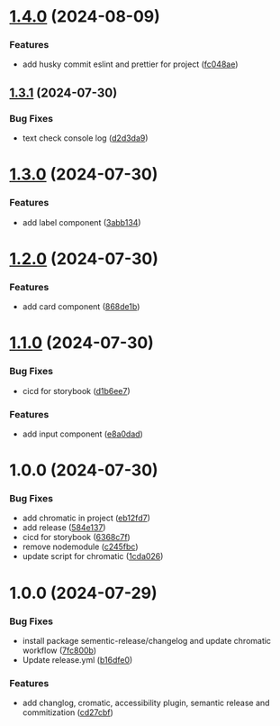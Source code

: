 # [1.4.0](https://github.com/svipulc/test-version/compare/v1.3.1...v1.4.0) (2024-08-09)

### Features

- add husky commit eslint and prettier for project ([fc048ae](https://github.com/svipulc/test-version/commit/fc048ae2facbf8da30e4885e1f5e884c0e4a82fd))

## [1.3.1](https://github.com/svipulc/test-version/compare/v1.3.0...v1.3.1) (2024-07-30)

### Bug Fixes

- text check console log ([d2d3da9](https://github.com/svipulc/test-version/commit/d2d3da9b761565e232be6a2ee8274f758abec655))

# [1.3.0](https://github.com/svipulc/test-version/compare/v1.2.0...v1.3.0) (2024-07-30)

### Features

- add label component ([3abb134](https://github.com/svipulc/test-version/commit/3abb134e4ce3d8a492fc9fac33ff791babf4c9b9))

# [1.2.0](https://github.com/svipulc/test-version/compare/v1.1.0...v1.2.0) (2024-07-30)

### Features

- add card component ([868de1b](https://github.com/svipulc/test-version/commit/868de1b6956c19bab7dd9915422e42b54415b070))

# [1.1.0](https://github.com/svipulc/test-version/compare/v1.0.0...v1.1.0) (2024-07-30)

### Bug Fixes

- cicd for storybook ([d1b6ee7](https://github.com/svipulc/test-version/commit/d1b6ee79577e49dafa3ac7f133bc4a06a49e9317))

### Features

- add input component ([e8a0dad](https://github.com/svipulc/test-version/commit/e8a0dadfcb186b48e3a91e992c4ac354e4728724))

# 1.0.0 (2024-07-30)

### Bug Fixes

- add chromatic in project ([eb12fd7](https://github.com/svipulc/test-version/commit/eb12fd752d81ac686dca1eacd74e8f3f486aff6d))
- add release ([584e137](https://github.com/svipulc/test-version/commit/584e137e6086e8440423c274488d0c494160f55e))
- cicd for storybook ([6368c7f](https://github.com/svipulc/test-version/commit/6368c7fc5278fbb3bc876e2fd2a85e96e9ae2c01))
- remove nodemodule ([c245fbc](https://github.com/svipulc/test-version/commit/c245fbc55e8b6bbbda546c64ab64d573ed8bcede))
- update script for chromatic ([1cda026](https://github.com/svipulc/test-version/commit/1cda026a5d77ce453fada45503e09501bb5b4ec6))

# 1.0.0 (2024-07-29)

### Bug Fixes

- install package sementic-release/changelog and update chromatic workflow ([7fc800b](https://github.com/svipulc/Evoke-ui/commit/7fc800bc4d0e6ab5341a6e1e87dffa78ec3f3979))
- Update release.yml ([b16dfe0](https://github.com/svipulc/Evoke-ui/commit/b16dfe0511bac1f3d25c4b5cc7eef1c9371d28c3))

### Features

- add changlog, cromatic, accessibility plugin, semantic release and commitization ([cd27cbf](https://github.com/svipulc/Evoke-ui/commit/cd27cbf0a18814681e55d7245e6e9440ea34e996))
